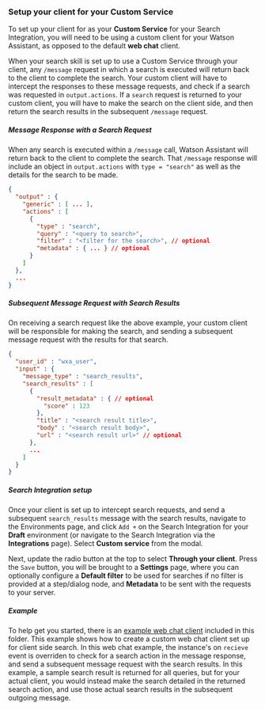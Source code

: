 ### Setup your client for your Custom Service

To set up your client for as your **Custom Service** for your Search Integration, you will need to be using a custom client for your Watson Assistant, as opposed to the default **web chat** client. 

When your search skill is set up to use a Custom Service through your client, any `/message` request in which a search is executed will return back to the client to complete the search. Your custom client will have to intercept the responses to these message requests, and check if a search was requested in `output.actions`. If a `search` request is returned to your custom client, you will have to make the search on the client side, and then return the search results in the subsequent `/message` request.

##### Message Response with a Search Request

When any search is executed within a `/message` call, Watson Assistant will return back to the client to complete the search. That `/message` response will include an object in `output.actions` with `type = "search"` as well as the details for the search to be made.

```json
{
  "output" : {
    "generic" : [ ... ],
    "actions" : [
      {
	    "type" : "search",
	    "query" : "<query to search>",
	    "filter" : "<filter for the search>", // optional
	    "metadata" : { ... } // optional
      }
    ]
  },
  ...
}
```

##### Subsequent Message Request with Search Results

On receiving a search request like the above example, your custom client will be responsible for making the search, and sending a subsequent message request with the results for that search.

``` json
{
  "user_id" : "wxa_user",
  "input" : {
    "message_type" : "search_results",
    "search_results" : [
	  {
	    "result_metadata" : { // optional
	      "score" : 123
	    },
	    "title" : "<search result title>",
	    "body" : "<search result body>",
	    "url" : "<search result url>" // optional
	  },
      ...
    ]
  }
}
```

##### Search Integration setup

Once your client is set up to intercept search requests, and send a subsequent `search_results` message with the search results, navigate to the Environments page, and click `Add +` on the Search Integration for your **Draft** environment (or navigate to the Search Integration via the **Integrations** page). Select **Custom service** from the modal.

Next, update the radio button at the top to select **Through your client**. Press the `Save` button, you will be brought to a **Settings** page, where you can optionally configure a **Default filter** to be used for searches if no filter is provided at a step/dialog node, and **Metadata** to be sent with the requests to your server. 

##### Example

To help get you started, there is an [example web chat client](./examples/example-web-chat-client.html) included in this folder. This example shows how to create a custom web chat client set up for client side search. In this web chat example, the instance's on `recieve` event is overriden to check for a search action in the message response, and send a subsequent message request with the search results. In this example, a sample search result is returned for all queries, but for your actual client, you would instead make the search detailed in the returned search action, and use those actual search results in the subsequent outgoing message.